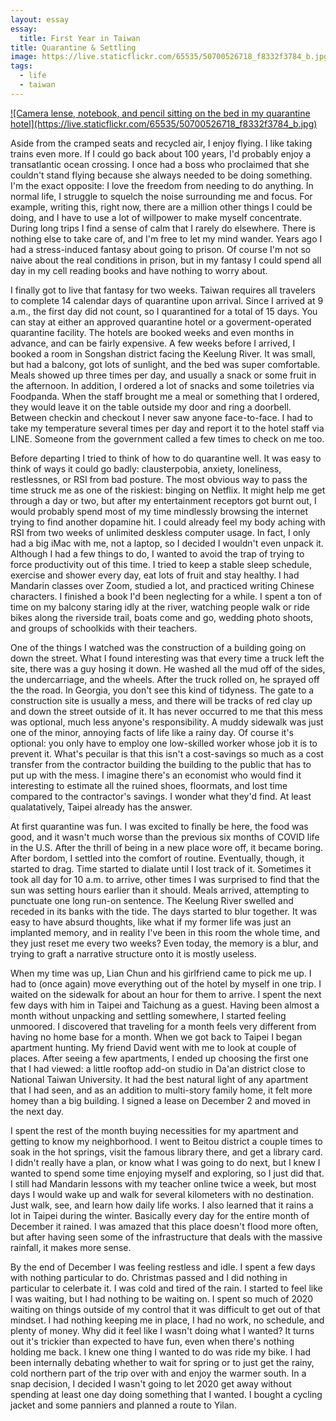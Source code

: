 ```yaml
---
layout: essay
essay:
  title: First Year in Taiwan
title: Quarantine & Settling
image: https://live.staticflickr.com/65535/50700526718_f8332f3784_b.jpg
tags:
  - life
  - taiwan
---
```


<a href="https://www.flickr.com/photos/87070659@N04/50700526718/in/datetaken/" target="_blank">
  ![Camera lense, notebook, and pencil sitting on the bed in my quarantine hotel](https://live.staticflickr.com/65535/50700526718_f8332f3784_b.jpg)
</a>

Aside from the cramped seats and recycled air, I enjoy flying. I like taking trains even more. If I could go back about 100 years, I'd probably enjoy a transatlantic ocean crossing. I once had a boss who proclaimed that she couldn't stand flying because she always needed to be doing something. I'm the exact opposite: I love the freedom from needing to do anything. In normal life, I struggle to squelch the noise surrounding me and focus. For example, writing this, right now, there are a million other things I could be doing, and I have to use a lot of willpower to make myself concentrate. During long trips I find a sense of calm that I rarely do elsewhere. There is nothing else to take care of, and I'm free to let my mind wander. Years ago I had a stress-induced fantasy about going to prison. Of course I'm not so naive about the real conditions in prison, but in my fantasy I could spend all day in my cell reading books and have nothing to worry about.

I finally got to live that fantasy for two weeks. Taiwan requires all travelers to complete 14 calendar days of quarantine upon arrival. Since I arrived at 9 a.m., the first day did not count, so I quarantined for a total of 15 days. You can stay at either an approved quarantine hotel or a goverment-operated quarantine facility. The hotels are booked weeks and even months in advance, and can be fairly expensive. A few weeks before I arrived, I booked a room in Songshan district facing the Keelung River. It was small, but had a balcony, got lots of sunlight, and the bed was super comfortable. Meals showed up three times per day, and usually a snack or some fruit in the afternoon. In addition, I ordered a lot of snacks and some toiletries via Foodpanda. When the staff brought me a meal or something that I ordered, they would leave it on the table outside my door and ring a doorbell. Between checkin and checkout I never saw anyone face-to-face. I had to take my temperature several times per day and report it to the hotel staff via LINE. Someone from the government called a few times to check on me too.

Before departing I tried to think of how to do quarantine well. It was easy to think of ways it could go badly: clausterpobia, anxiety, loneliness, restlessnes, or RSI from bad posture. The most obvious way to pass the time struck me as one of the riskiest: binging on Netflix. It might help me get through a day or two, but after my entertainment receptors got burnt out, I would probably spend most of my time mindlessly browsing the internet trying to find another dopamine hit. I could already feel my body aching with RSI from two weeks of unlimited deskless computer usage. In fact, I only had a big iMac with me, not a laptop, so I decided I wouldn't even unpack it. Although I had a few things to do, I wanted to avoid the trap of trying to force productivity out of this time. I tried to keep a stable sleep schedule, exercise and shower every day, eat lots of fruit and stay healthy. I had Mandarin classes over Zoom, studied a lot, and practiced writing Chinese characters. I finished a book I'd been neglecting for a while. I spent a ton of time on my balcony staring idly at the river, watching people walk or ride bikes along the riverside trail, boats come and go, wedding photo shoots, and groups of schoolkids with their teachers.

One of the things I watched was the construction of a building going on down the street. What I found interesting was that every time a truck left the site, there was a guy hosing it down. He washed all the mud off of the sides, the undercarriage, and the wheels. After the truck rolled on, he sprayed off the the road. In Georgia, you don't see this kind of tidyness. The gate to a construction site is usually a mess, and there will be tracks of red clay up and down the street outside of it. It has never occurred to me that this mess was optional, much less anyone's responsibility. A muddy sidewalk was just one of the minor, annoying facts of life like a rainy day. Of course it's optional: you only have to employ one low-skilled worker whose job it is to prevent it. What's pecuilar is that this isn't a cost-savings so much as a cost transfer from the contractor building the building to the public that has to put up with the mess. I imagine there's an economist who would find it interesting to estimate all the ruined shoes, floormats, and lost time compared to the contractor's savings. I wonder what they'd find. At least qualatatively, Taipei already has the answer.

At first quarantine was fun. I was excited to finally be here, the food was good, and it wasn't much worse than the previous six months of COVID life in the U.S. After the thrill of being in a new place wore off, it became boring. After bordom, I settled into the comfort of routine. Eventually, though, it started to drag. Time started to dialate until I lost track of it. Sometimes it took all day for 10 a.m. to arrive, other times I was surprised to find that the sun was setting hours earlier than it should. Meals arrived, attempting to punctuate one long run-on sentence. The Keelung River swelled and receded in its banks with the tide. The days started to blur together. It was easy to have absurd thoughts, like what if my former life was just an implanted memory, and in reality I've been in this room the whole time, and they just reset me every two weeks? Even today, the memory is a blur, and trying to graft a narrative structure onto it is mostly useless.

When my time was up, Lian Chun and his girlfriend came to pick me up. I had to (once again) move everything out of the hotel by myself in one trip. I waited on the sidewalk for about an hour for them to arrive. I spent the next few days with him in Taipei and Taichung as a guest. Having been almost a month without unpacking and settling somewhere, I started feeling unmoored. I discovered that traveling for a month feels very different from having no home base for a month. When we got back to Taipei I began apartment hunting. My friend David went with me to look at couple of places. After seeing a few apartments, I ended up choosing the first one that I had viewed: a little rooftop add-on studio in Da'an district close to National Taiwan University. It had the best natural light of any apartment that I had seen, and as an addition to multi-story family home, it felt more homey than a big building. I signed a lease on December 2 and moved in the next day.

I spent the rest of the month buying necessities for my apartment and getting to know my neighborhood. I went to Beitou district a couple times to soak in the hot springs, visit the famous library there, and get a library card. I didn't really have a plan, or know what I was going to do next, but I knew I wanted to spend some time enjoying myself and exploring, so I just did that. I still had Mandarin lessons with my teacher online twice a week, but most days I would wake up and walk for several kilometers with no destination. Just walk, see, and learn how daily life works. I also learned that it rains a lot in Taipei during the winter. Basically every day for the entire month of December it rained. I was amazed that this place doesn't flood more often, but after having seen some of the infrastructure that deals with the massive rainfall, it makes more sense.

By the end of December I was feeling restless and idle. I spent a few days with nothing particular to do. Christmas passed and I did nothing in particular to celerbate it. I was cold and tired of the rain. I started to feel like I was waiting, but I had nothing to be waiting on. I spent so much of 2020 waiting on things outside of my control that it was difficult to get out of that mindset. I had nothing keeping me in place, I had no work, no schedule, and plenty of money. Why did it feel like I wasn't doing what I wanted? It turns out it's trickier than expected to have fun, even when there's nothing holding me back. I knew one thing I wanted to do was ride my bike. I had been internally debating whether to wait for spring or to just get the rainy, cold northern part of the trip over with and enjoy the warmer south. In a snap decision, I decided I wasn't going to let 2020 get away without spending at least one day doing something that I wanted. I bought a cycling jacket and some panniers and planned a route to Yilan.